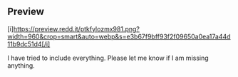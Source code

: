 ## Preview
[i]https://preview.redd.it/ptkfylozmx981.png?width=960&crop=smart&auto=webp&s=e3b67f9bff93f2f09650a0ea17a44d11b9dc51d4[/i]

I have tried to include everything. Please let me know if I am missing anything.
